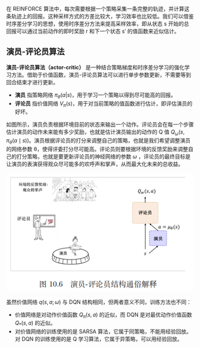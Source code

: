 在 REINFORCE 算法中，每次需要根据一个策略采集一条完整的轨迹，并计算这条轨迹上的回报。这种采样方式的方差比较大，学习效率也比较低。我们可以借鉴时序差分学习的思想，使用时序差分方法来提高采样效率，即从状态 s 开始的总回报可以通过当前动作的即时奖励 r 和下一个状态 s′ 的值函数来近似估计。

## 演员-评论员算法
**演员-评论员算法（actor-critic）** 是一种结合策略梯度和时序差分学习的强化学习方法。借助于价值函数，演员-评论员算法可以进行单步参数更新，不需要等到回合结束才进行更新。
* **演员** 指策略网络 $π_θ(a|s)$，用于学习一个策略以得到尽可能高的回报。
* **评论员** 指价值网络 $V_π(s)$，用于对当前策略的值函数进行估计，即评估演员的好坏。

如图所示，演员负责根据环境目前的状态来输出一个动作。评论员会在每一个步骤估计演员的动作未来能有多少奖励，也就是估计演员输出的动作的 Q 值 $Q_\omega(s, π_θ(a\mid s))$。演员根据评论员的打分来调整自己的策略，也就是我们希望调整演员的网络参数 θ，使得评委打分尽可能高。评论员则要根据环境的反馈奖励来调整自己的打分策略，也就是要更新评论员的神经网络的参数 $\omega$ ，评论员的最终目标是让演员的表演获得观众尽可能多的欢呼声和掌声，从而最大化未来的总收益。

![image](../assets/ddpg2.png)

虽然价值网络 $q(s,a;\omega)$  与 DQN 结构相同，但两者意义不同，训练方法也不同：
* 价值网络是对动作价值函数 $Q_\pi(s,a)$ 的近似，而 DQN 是对最优动作价值函数 $Q_*(s,a)$ 的近似。
* 对价值网络的训练使用的是 SARSA 算法，它属于同策略，不能用经验回放。对 DQN 的训练使用的是 Q 学习算法，它属于异策略，可以用经验回放。